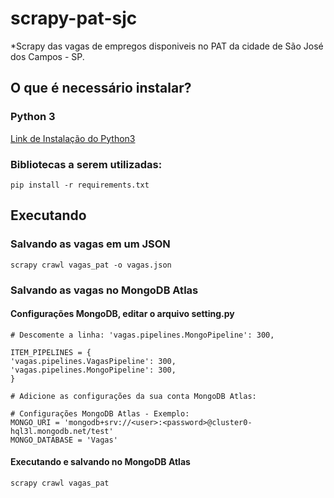 # scrapy-pat-sjc
*Scrapy das vagas de empregos disponiveis no PAT da cidade de São José dos Campos - SP. 

## O que é necessário instalar?
### Python 3
     
[Link de Instalação do Python3](https://www.python.org/downloads/release/python-364/)
  
### Bibliotecas a serem utilizadas:

    pip install -r requirements.txt

## Executando
### Salvando as vagas em um JSON

    scrapy crawl vagas_pat -o vagas.json
    
### Salvando as vagas no MongoDB Atlas
#### Configurações MongoDB, editar o arquivo setting.py 
    # Descomente a linha: 'vagas.pipelines.MongoPipeline': 300,
    
    ITEM_PIPELINES = {
    'vagas.pipelines.VagasPipeline': 300,
    'vagas.pipelines.MongoPipeline': 300,
    }
    
    # Adicione as configurações da sua conta MongoDB Atlas:
    
    # Configurações MongoDB Atlas - Exemplo:
    MONGO_URI = 'mongodb+srv://<user>:<password>@cluster0-hql3l.mongodb.net/test'
    MONGO_DATABASE = 'Vagas'
    
#### Executando e salvando no MongoDB Atlas
    scrapy crawl vagas_pat
